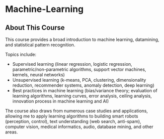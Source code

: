 # Machine-Learning

## About This Course
This course provides a broad introduction to machine learning, datamining, and statistical pattern recognition.

Topics include:
* Supervised learning (linear regression, logistic regression, parametric/non-parametric algorithms, support vector machines, kernels, neural networks)
* Unsupervised learning (k-means, PCA, clustering, dimensionality reduction, recommender systems, anomaly detection, deep learning)
* Best practices in machine learning (bias/variance theory; evaluation of learning algorithms, learning curves, error analysis, ceiling analysis, innovation process in machine learning and AI)

The course also draws from numerous case studies and applications, allowing me to apply learning algorithms to building smart robots (perception, control), text understanding (web search, anti-spam), computer vision, medical informatics, audio, database mining, and other areas.
